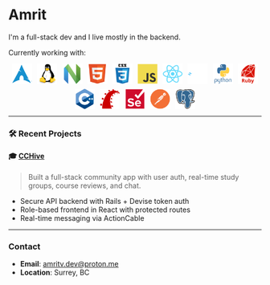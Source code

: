 # Amrit

I'm a full-stack dev and I live mostly in the backend.

Currently working with:

<div align="center" style="display: flex; flex-wrap: wrap; gap: 10px; justify-content: center; align-items: center;">
  <img src="logos/arch.svg" style="height: 40px;" />
  <img src="logos/linux.svg" style="height: 40px;" />
  <img src="logos/nvim.svg" style="height: 40px;" />

  <img src="logos/html.svg" style="height: 40px;" />
  <img src="logos/css.svg" style="height: 40px;" />
  <img src="logos/js.svg" style="height: 40px;" />
  <img src="logos/react.svg" style="height: 40px;" />
  <img src="logos/tailwind.svg" style="height: 40px;" />

  <img src="logos/py.svg" style="height: 40px;" />
  <img src="logos/rb.svg" style="height: 40px;" />
  <img src="logos/cpp.svg" style="height: 40px;" />

  <img src="logos/rails.svg" style="height: 40px;" />
  <img src="logos/selenium.svg" style="height: 40px;" />
  <img src="logos/postman.svg" style="height: 40px;" />

  <img src="logos/postgres.svg" style="height: 40px;" />
</div>

---

### 🛠️ Recent Projects

#### 🎓 [CCHive](https://github.com/amrxt1/cchive_frontend)

> Built a full-stack community app with user auth, real-time study groups, course reviews, and chat.

- Secure API backend with Rails + Devise token auth
- Role-based frontend in React with protected routes
- Real-time messaging via ActionCable

---

### Contact

- **Email**: amritv.dev@proton.me
- **Location**: Surrey, BC
